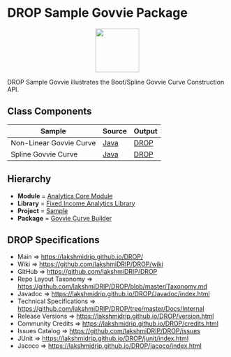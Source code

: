 # DROP Sample Govvie Package

<p align="center"><img src="https://github.com/lakshmiDRIP/DROP/blob/master/DRIP_Logo.gif?raw=true" width="100"></p>

DROP Sample Govvie illustrates the Boot/Spline Govvie Curve Construction API.


## Class Components

 |          Sample         | Source | Output |
 |-------------------------|--------|--------|
 | Non-Linear Govvie Curve | [Java](https://github.com/lakshmiDRIP/DROP/tree/master/src/main/java/org/drip/sample/govvie/NonlinearGovvieCurve.java) | [DROP](https://github.com/lakshmiDRIP/DROP/blob/master/drop/org/drip/sample/govvie/NonlinearGovvieCurve.drop) |
 | Spline Govvie Curve     | [Java](https://github.com/lakshmiDRIP/DROP/tree/master/src/main/java/org/drip/sample/govvie/SplineGovvieCurve.java) | [DROP](https://github.com/lakshmiDRIP/DROP/blob/master/drop/org/drip/sample/govvie/SplineGovvieCurve.drop) |


## Hierarchy

 <ul>
	<li><b>Module </b> = <a href = "https://github.com/lakshmiDRIP/DROP/tree/master/AnalyticsCore.md">Analytics Core Module</a></li>
	<li><b>Library</b> = <a href = "https://github.com/lakshmiDRIP/DROP/tree/master/FixedIncomeAnalyticsLibrary.md">Fixed Income Analytics Library</a></li>
	<li><b>Project</b> = <a href = "https://github.com/lakshmiDRIP/DROP/tree/master/src/main/java/org/drip/sample/README.md">Sample</a></li>
	<li><b>Package</b> = <a href = "https://github.com/lakshmiDRIP/DROP/tree/master/src/main/java/org/drip/sample/govvie/README.md">Govvie Curve Builder</a></li>
 </ul>


## DROP Specifications

 * Main                     => https://lakshmidrip.github.io/DROP/
 * Wiki                     => https://github.com/lakshmiDRIP/DROP/wiki
 * GitHub                   => https://github.com/lakshmiDRIP/DROP
 * Repo Layout Taxonomy     => https://github.com/lakshmiDRIP/DROP/blob/master/Taxonomy.md
 * Javadoc                  => https://lakshmidrip.github.io/DROP/Javadoc/index.html
 * Technical Specifications => https://github.com/lakshmiDRIP/DROP/tree/master/Docs/Internal
 * Release Versions         => https://lakshmidrip.github.io/DROP/version.html
 * Community Credits        => https://lakshmidrip.github.io/DROP/credits.html
 * Issues Catalog           => https://github.com/lakshmiDRIP/DROP/issues
 * JUnit                    => https://lakshmidrip.github.io/DROP/junit/index.html
 * Jacoco                   => https://lakshmidrip.github.io/DROP/jacoco/index.html
